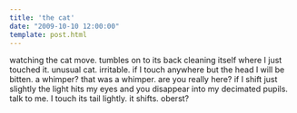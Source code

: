 ```yaml
---
title: 'the cat'
date: "2009-10-10 12:00:00"
template: post.html
---
```


watching the cat move. tumbles on to its back cleaning itself where I just touched it. unusual cat. irritable. if I touch anywhere but the head I will be bitten. a whimper? that was a whimper. are you really here? if I shift just slightly the light hits my eyes and you disappear into my decimated pupils. talk to me. I touch its tail lightly. it shifts. oberst?